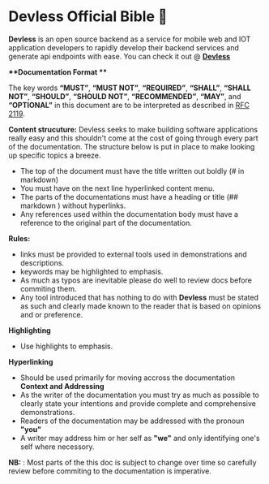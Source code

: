 # Devless Official Bible :blue_book:
**Devless** is an open source backend as a service for mobile web and IOT application developers to rapidly develop their backend services and generate api endpoints with ease. You can check it out @ **[Devless](https://devless.io)** 

__**Documentation Format **__ 

The key words **“MUST”**, **“MUST NOT”**, **“REQUIRED”**, **“SHALL”**, **“SHALL NOT”**, **“SHOULD”**, **“SHOULD NOT”**, **“RECOMMENDED”**, **“MAY”**, and **“OPTIONAL”** in this document are to be interpreted as described in [RFC 2119](https://tools.ietf.org/html/rfc2119).

**Content strucuture:**
Devless seeks to make building software applications really easy and this shouldn't come at the cost of going through every part of the documentation. The structure below is put in place to make looking up specific topics a breeze.
* The top of the document must have the title written out boldly (# in markdown) 
* You must have on the next line hyperlinked content menu.
 * The parts of the documentations must have a heading or title (## markdown ) without hyperlinks. 
 * Any references used within the documentation body must have a reference to the original part of the documentation.
    
**Rules:**
* links must be provided to external tools used in demonstrations and descriptions. 
* keywords may be highlighted to emphasis.
* As much as typos are inevitable please do well to review docs before commiting them. 
* Any tool introduced that has nothing to do with **Devless** must be stated as such and clearly made known to the reader that is based on opinions and or preference.

**Highlighting**
* Use highlights to  emphasis.

**Hyperlinking**
* Should be used primarily for moving accross the documentation  
**Context and Addressing**
* As the writer of the documentation you must try as much as possible to clearly state  your intentions and provide  complete and comprehensive demonstrations.
* Readers of the documentation may be addressed with the pronoun **"you"**
* A writer may address him  or her self as **"we"** and only identifying one's self where necessory.

**NB:** : Most parts of the this doc is subject to change over time so carefully review before commiting to the documentation is imperative.
